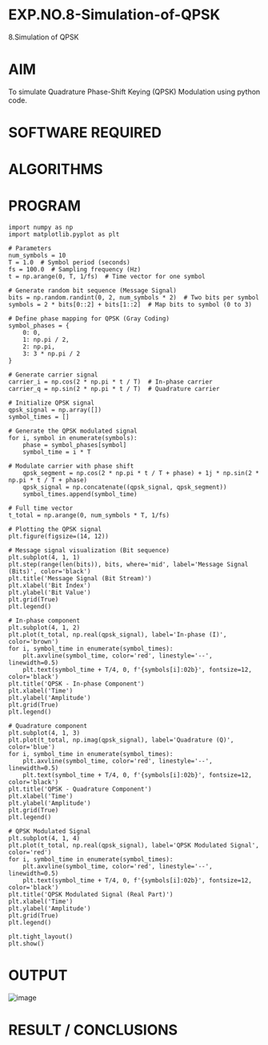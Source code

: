 # EXP.NO.8-Simulation-of-QPSK

8.Simulation of QPSK

# AIM
To simulate Quadrature Phase-Shift Keying (QPSK) Modulation using python code.

# SOFTWARE REQUIRED

# ALGORITHMS

# PROGRAM
    import numpy as np
    import matplotlib.pyplot as plt

    # Parameters
    num_symbols = 10
    T = 1.0  # Symbol period (seconds)
    fs = 100.0  # Sampling frequency (Hz)
    t = np.arange(0, T, 1/fs)  # Time vector for one symbol

    # Generate random bit sequence (Message Signal)
    bits = np.random.randint(0, 2, num_symbols * 2)  # Two bits per symbol
    symbols = 2 * bits[0::2] + bits[1::2]  # Map bits to symbol (0 to 3)

    # Define phase mapping for QPSK (Gray Coding)
    symbol_phases = {
        0: 0,
        1: np.pi / 2,
        2: np.pi,
        3: 3 * np.pi / 2
    }

    # Generate carrier signal
    carrier_i = np.cos(2 * np.pi * t / T)  # In-phase carrier
    carrier_q = np.sin(2 * np.pi * t / T)  # Quadrature carrier

    # Initialize QPSK signal
    qpsk_signal = np.array([])
    symbol_times = []

    # Generate the QPSK modulated signal
    for i, symbol in enumerate(symbols):
        phase = symbol_phases[symbol]
        symbol_time = i * T
    
    # Modulate carrier with phase shift
        qpsk_segment = np.cos(2 * np.pi * t / T + phase) + 1j * np.sin(2 * np.pi * t / T + phase)
        qpsk_signal = np.concatenate((qpsk_signal, qpsk_segment))
        symbol_times.append(symbol_time)

    # Full time vector
    t_total = np.arange(0, num_symbols * T, 1/fs)

    # Plotting the QPSK signal
    plt.figure(figsize=(14, 12))

    # Message signal visualization (Bit sequence)
    plt.subplot(4, 1, 1)
    plt.step(range(len(bits)), bits, where='mid', label='Message Signal (Bits)', color='black')
    plt.title('Message Signal (Bit Stream)')
    plt.xlabel('Bit Index')
    plt.ylabel('Bit Value')
    plt.grid(True)
    plt.legend()

    # In-phase component
    plt.subplot(4, 1, 2)
    plt.plot(t_total, np.real(qpsk_signal), label='In-phase (I)', color='brown')
    for i, symbol_time in enumerate(symbol_times):
        plt.axvline(symbol_time, color='red', linestyle='--', linewidth=0.5)
        plt.text(symbol_time + T/4, 0, f'{symbols[i]:02b}', fontsize=12, color='black')
    plt.title('QPSK - In-phase Component')
    plt.xlabel('Time')
    plt.ylabel('Amplitude')
    plt.grid(True)
    plt.legend()

    # Quadrature component
    plt.subplot(4, 1, 3)
    plt.plot(t_total, np.imag(qpsk_signal), label='Quadrature (Q)', color='blue')
    for i, symbol_time in enumerate(symbol_times):
        plt.axvline(symbol_time, color='red', linestyle='--', linewidth=0.5)
        plt.text(symbol_time + T/4, 0, f'{symbols[i]:02b}', fontsize=12, color='black')
    plt.title('QPSK - Quadrature Component')
    plt.xlabel('Time')
    plt.ylabel('Amplitude')
    plt.grid(True)
    plt.legend()

    # QPSK Modulated Signal
    plt.subplot(4, 1, 4)
    plt.plot(t_total, np.real(qpsk_signal), label='QPSK Modulated Signal', color='red')
    for i, symbol_time in enumerate(symbol_times):
        plt.axvline(symbol_time, color='red', linestyle='--', linewidth=0.5)
        plt.text(symbol_time + T/4, 0, f'{symbols[i]:02b}', fontsize=12, color='black')
    plt.title('QPSK Modulated Signal (Real Part)')
    plt.xlabel('Time')
    plt.ylabel('Amplitude')
    plt.grid(True)
    plt.legend()

    plt.tight_layout()
    plt.show()

# OUTPUT
![image](https://github.com/user-attachments/assets/4c9ba4b6-0c49-439f-bd18-4a2b22963201)

 
# RESULT / CONCLUSIONS
